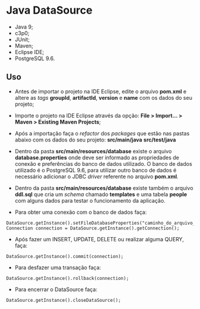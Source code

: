 # Java DataSource

- Java 9;
- c3p0;
- JUnit;
- Maven;
- Eclipse IDE;
- PostgreSQL 9.6.


## Uso

- Antes de importar o projeto na IDE Eclipse, edite o arquivo **pom.xml** e altere as *tags* **groupId**, **artifactId**, **version** e **name** com os dados do seu projeto;

- Importe o projeto na IDE Eclipse através da opção: **File > Import... > Maven > Existing Maven Projects**;

- Após a importação faça o *refactor* dos *packages* que estão nas pastas abaixo com os dados do seu projeto:
	**src/main/java**
	**src/test/java**

- Dentro da pasta **src/main/resources/database** existe o arquivo **database.properties** onde deve ser informado as propriedades de conexão e preferências do banco de dados utilizado. O banco de dados utilizado é o PostgreSQL 9.6, para utilizar outro banco de dados é necessário adicionar o JDBC *driver* referente no arquivo **pom.xml**.

- Dentro da pasta **src/main/resources/database** existe também o arquivo **ddl.sql** que cria um *schema* chamado **templates** e uma tabela **people** com alguns dados para testar o funcionamento da aplicação.

- Para obter uma conexão com o banco de dados faça:

```
DataSource.getInstance().setFileDatabaseProperties("caminho_do_arquivo_de_propriedades_do_banco_de_dados");
Connection connection = DataSource.getInstance().getConnection();
```
- Após fazer um INSERT, UPDATE, DELETE ou realizar alguma QUERY, faça:

```
DataSource.getInstance().commit(connection);
```

- Para desfazer uma transação faça:

```
DataSource.getInstance().rollback(connection);
```

- Para encerrar o DataSource faça:

```
DataSource.getInstance().closeDataSource();
```
